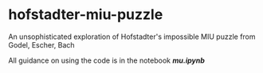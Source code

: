 # hofstadter-miu-puzzle

An unsophisticated exploration of Hofstadter's impossible MIU puzzle from Godel, Escher, Bach

All guidance on using the code is in the notebook ***mu.ipynb***
